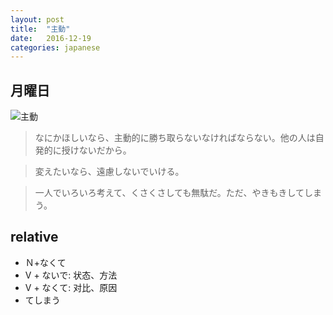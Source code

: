 ```yaml
---
layout: post
title:  "主動"
date:   2016-12-19
categories: japanese
---
```

## 月曜日

![主動](https://ooo.0o0.ooo/2016/12/20/585890b476637.jpg)

> なにかほしいなら、主動的に勝ち取らないなければならない。他の人は自発的に授けないだから。

> 変えたいなら、遠慮しないでいける。

> 一人でいろいろ考えて、くさくさしても無駄だ。ただ、やきもきしてしまう。

## relative

* Ｎ+なくて
* V + ないで: 状态、方法
* V + なくて: 对比、原因
* てしまう
